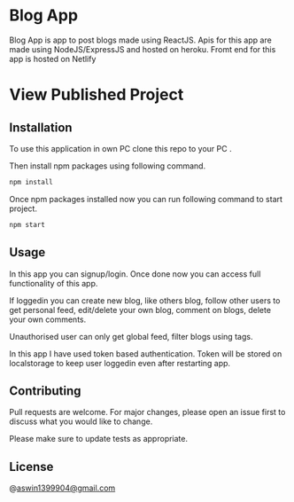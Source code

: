 


# Blog App

Blog App is app to post blogs made using ReactJS. Apis for this app are made using NodeJS/ExpressJS and hosted on heroku. Fromt end for this app is hosted on Netlify

# View Published Project

## Installation

To use this application in own PC clone this repo to your PC .

Then install npm packages using following command.

```bash
npm install
```

Once npm packages installed now you can run following command to start project.

```bash
npm start
```

## Usage

In this app you can signup/login. Once done now you can access full functionality of this app.

If loggedin you can create new blog, like others blog, follow other users to get personal feed, edit/delete your own blog, comment on blogs, delete your own comments.

Unauthorised user can only get global feed, filter blogs using tags.

In this app I have used token based authentication. Token will be stored on localstorage to keep user loggedin even after restarting app.

## Contributing
Pull requests are welcome. For major changes, please open an issue first to discuss what you would like to change.

Please make sure to update tests as appropriate.

## License
@aswin1399904@gmail.com
